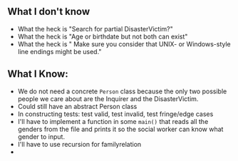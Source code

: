 ## What I don't know

* What the heck is "Search for partial DisasterVictim?"
* What the heck is "Age or birthdate but not both can exist"
* What the heck is " Make sure you consider that UNIX- or Windows-style line endings might be used."

## What I Know:

* We do not need a concrete `Person` class because the only two possible people we care
  about are the Inquirer and the DisasterVictim.
* Could still have an abstract Person class
* In constructing tests: test valid, test invalid, test fringe/edge cases
* I'll have to implement a function in some `main()` that reads all the genders from the
file and prints it so the social worker can know what gender to input.
* I'll have to use recursion for familyrelation
* 